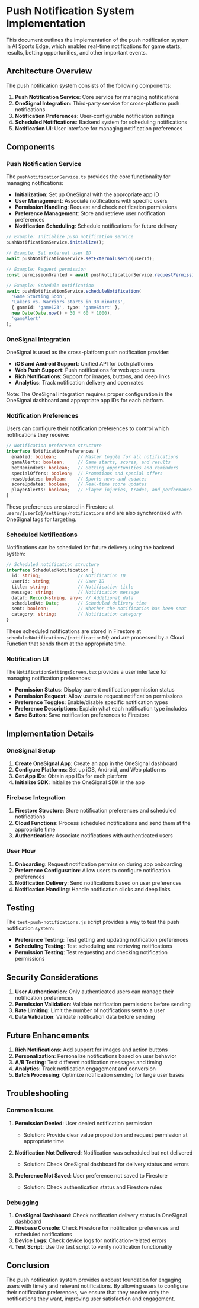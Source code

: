 # Push Notification System Implementation

This document outlines the implementation of the push notification system in AI Sports Edge, which enables real-time notifications for game starts, results, betting opportunities, and other important events.

## Architecture Overview

The push notification system consists of the following components:

1. **Push Notification Service**: Core service for managing notifications
2. **OneSignal Integration**: Third-party service for cross-platform push notifications
3. **Notification Preferences**: User-configurable notification settings
4. **Scheduled Notifications**: Backend system for scheduling notifications
5. **Notification UI**: User interface for managing notification preferences

## Components

### Push Notification Service

The `pushNotificationService.ts` provides the core functionality for managing notifications:

- **Initialization**: Set up OneSignal with the appropriate app ID
- **User Management**: Associate notifications with specific users
- **Permission Handling**: Request and check notification permissions
- **Preference Management**: Store and retrieve user notification preferences
- **Notification Scheduling**: Schedule notifications for future delivery

```typescript
// Example: Initialize push notification service
pushNotificationService.initialize();

// Example: Set external user ID
await pushNotificationService.setExternalUserId(userId);

// Example: Request permission
const permissionGranted = await pushNotificationService.requestPermission();

// Example: Schedule notification
await pushNotificationService.scheduleNotification(
  'Game Starting Soon',
  'Lakers vs. Warriors starts in 30 minutes',
  { gameId: 'game123', type: 'gameStart' },
  new Date(Date.now() + 30 * 60 * 1000),
  'gameAlert'
);
```

### OneSignal Integration

OneSignal is used as the cross-platform push notification provider:

- **iOS and Android Support**: Unified API for both platforms
- **Web Push Support**: Push notifications for web app users
- **Rich Notifications**: Support for images, buttons, and deep links
- **Analytics**: Track notification delivery and open rates

Note: The OneSignal integration requires proper configuration in the OneSignal dashboard and appropriate app IDs for each platform.

### Notification Preferences

Users can configure their notification preferences to control which notifications they receive:

```typescript
// Notification preference structure
interface NotificationPreferences {
  enabled: boolean;        // Master toggle for all notifications
  gameAlerts: boolean;     // Game starts, scores, and results
  betReminders: boolean;   // Betting opportunities and reminders
  specialOffers: boolean;  // Promotions and special offers
  newsUpdates: boolean;    // Sports news and updates
  scoreUpdates: boolean;   // Real-time score updates
  playerAlerts: boolean;   // Player injuries, trades, and performance
}
```

These preferences are stored in Firestore at `users/{userId}/settings/notifications` and are also synchronized with OneSignal tags for targeting.

### Scheduled Notifications

Notifications can be scheduled for future delivery using the backend system:

```typescript
// Scheduled notification structure
interface ScheduledNotification {
  id: string;              // Notification ID
  userId: string;          // User ID
  title: string;           // Notification title
  message: string;         // Notification message
  data?: Record<string, any>; // Additional data
  scheduledAt: Date;       // Scheduled delivery time
  sent: boolean;           // Whether the notification has been sent
  category: string;        // Notification category
}
```

These scheduled notifications are stored in Firestore at `scheduledNotifications/{notificationId}` and are processed by a Cloud Function that sends them at the appropriate time.

### Notification UI

The `NotificationSettingsScreen.tsx` provides a user interface for managing notification preferences:

- **Permission Status**: Display current notification permission status
- **Permission Request**: Allow users to request notification permissions
- **Preference Toggles**: Enable/disable specific notification types
- **Preference Descriptions**: Explain what each notification type includes
- **Save Button**: Save notification preferences to Firestore

## Implementation Details

### OneSignal Setup

1. **Create OneSignal App**: Create an app in the OneSignal dashboard
2. **Configure Platforms**: Set up iOS, Android, and Web platforms
3. **Get App IDs**: Obtain app IDs for each platform
4. **Initialize SDK**: Initialize the OneSignal SDK in the app

### Firebase Integration

1. **Firestore Structure**: Store notification preferences and scheduled notifications
2. **Cloud Functions**: Process scheduled notifications and send them at the appropriate time
3. **Authentication**: Associate notifications with authenticated users

### User Flow

1. **Onboarding**: Request notification permission during app onboarding
2. **Preference Configuration**: Allow users to configure notification preferences
3. **Notification Delivery**: Send notifications based on user preferences
4. **Notification Handling**: Handle notification clicks and deep links

## Testing

The `test-push-notifications.js` script provides a way to test the push notification system:

- **Preference Testing**: Test getting and updating notification preferences
- **Scheduling Testing**: Test scheduling and retrieving notifications
- **Permission Testing**: Test requesting and checking notification permissions

## Security Considerations

1. **User Authentication**: Only authenticated users can manage their notification preferences
2. **Permission Validation**: Validate notification permissions before sending
3. **Rate Limiting**: Limit the number of notifications sent to a user
4. **Data Validation**: Validate notification data before sending

## Future Enhancements

1. **Rich Notifications**: Add support for images and action buttons
2. **Personalization**: Personalize notifications based on user behavior
3. **A/B Testing**: Test different notification messages and timing
4. **Analytics**: Track notification engagement and conversion
5. **Batch Processing**: Optimize notification sending for large user bases

## Troubleshooting

### Common Issues

1. **Permission Denied**: User denied notification permission
   - Solution: Provide clear value proposition and request permission at appropriate time

2. **Notification Not Delivered**: Notification was scheduled but not delivered
   - Solution: Check OneSignal dashboard for delivery status and errors

3. **Preference Not Saved**: User preference not saved to Firestore
   - Solution: Check authentication status and Firestore rules

### Debugging

1. **OneSignal Dashboard**: Check notification delivery status in OneSignal dashboard
2. **Firebase Console**: Check Firestore for notification preferences and scheduled notifications
3. **Device Logs**: Check device logs for notification-related errors
4. **Test Script**: Use the test script to verify notification functionality

## Conclusion

The push notification system provides a robust foundation for engaging users with timely and relevant notifications. By allowing users to configure their notification preferences, we ensure that they receive only the notifications they want, improving user satisfaction and engagement.